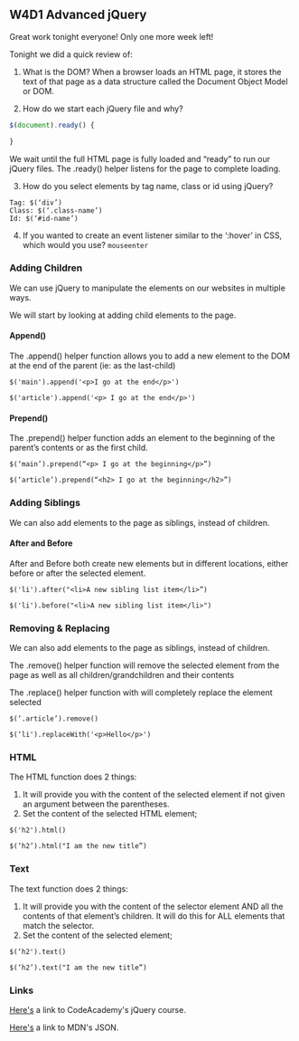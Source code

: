 ## W4D1 Advanced jQuery

Great work tonight everyone! Only one more week left!

Tonight we did a quick review of:

1.  What is the DOM?
    When a browser loads an HTML page, it stores the text of that page as a data structure called the Document Object Model or DOM.

2.  How do we start each jQuery file and why?

```javascript
$(document).ready() {

}
```

We wait until the full HTML page is fully loaded and “ready” to run our jQuery files. The .ready() helper listens for the page to complete loading.

3.  How do you select elements by tag name, class or id using jQuery?

```
Tag: $(‘div’)
Class: $(‘.class-name’)
Id: $(‘#id-name’)
```

4.  If you wanted to create an event listener similar to the ‘:hover’ in CSS, which would you use?
    `mouseenter`

### Adding Children

We can use jQuery to manipulate the elements on our websites in multiple ways.

We will start by looking at adding child elements to the page.

#### Append()

The .append() helper function allows you to add a new element to the DOM at the end of the parent (ie: as the last-child)

```
$('main').append('<p>I go at the end</p>')

$('article').append('<p> I go at the end</p>')
```

#### Prepend()

The .prepend() helper function adds an element to the beginning of the parent’s contents or as the first child.

```
$(‘main’).prepend(“<p> I go at the beginning</p>”)

$(‘article’).prepend(“<h2> I go at the beginning</h2>”)
```

### Adding Siblings

We can also add elements to the page as siblings, instead of children.

#### After and Before

After and Before both create new elements but in different locations, either before or after the selected element.

```
$('li').after("<li>A new sibling list item</li>”)

$('li').before("<li>A new sibling list item</li>")
```

### Removing & Replacing

We can also add elements to the page as siblings, instead of children.

The .remove() helper function will remove the selected element from the page as well as all children/grandchildren and their contents

The .replace() helper function with will completely replace the element selected

```
$(‘.article’).remove()

$(‘li').replaceWith('<p>Hello</p>')
```

### HTML

The HTML function does 2 things:

1. It will provide you with the content of the selected element if not given an argument between the parentheses.
2. Set the content of the selected HTML element;

```
$('h2').html()

$(‘h2’).html("I am the new title”)
```

### Text

The text function does 2 things:

1. It will provide you with the content of the selector element AND all the contents of that element’s children. It will do this for ALL elements that match the selector.
2. Set the content of the selected element;

```
$(‘h2').text()

$(‘h2’).text("I am the new title”)
```

### Links

[Here's](https://www.codecademy.com/learn/learn-jquery) a link to CodeAcademy's jQuery course.

[Here's](https://developer.mozilla.org/en-US/docs/Web/JavaScript/Reference/Global_Objects/JSON) a link to MDN's JSON.
